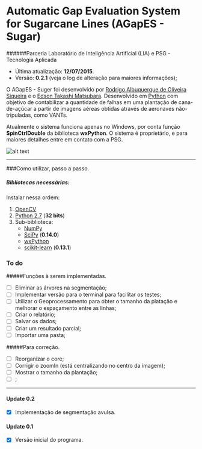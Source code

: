 **A**utomatic **Gap** **E**valuation **S**ystem for Sugarcane Lines (AGapES - Sugar)
==========================
######Parceria Laboratório de Inteligência Artificial (LIA) e PSG - Tecnologia Aplicada
- Última atualização: **12/07/2015**.
- Versão: **0.2.1** (veja o log de alteração para maiores informações);

O AGapES - Suger foi desenvolvido por [Rodrigo Albuquerque de Oliveira Siqueira](http://lattes.cnpq.br/6242098395565903) e o [Edson Takashi Matsubara](facom.ufms.br/~edsontm/). Desenvolvido em [Python](https://www.python.org/) com objetivo de contabilizar a quantidade de falhas em uma plantação de cana-de-açúcar a partir de imagens aéreas obtidas através de aeronaves não-tripuladas, como VANTs.

Atualmente o sistema funciona apenas no Windows, por conta função **SpinCtrlDouble** da biblioteca **wxPython**. O sistema é proprietário, e para maiores detalhes entre em contato com a PSG. 

![alt text](http://www.psgtecnologiaaplicada.com.br/Theme/Images/visao_aerea_plantacao_cana.png)

-----------------------

###Como utilizar, passo a passo.
##### Bibliotecas necessárias:
Instalar nessa ordem:

1. [OpenCV](http://sourceforge.net/projects/opencvlibrary/files/opencv-win/3.0.0/opencv-3.0.0.exe/download)
2. [Python 2.7](https://www.python.org/ftp/python/2.7.10/python-2.7.10.msi) (**32 bits**) 
3. Sub-biblioteca:
    - [NumPy](http://sourceforge.net/projects/numpy/files/NumPy/1.9.2/numpy-1.9.2-win32-superpack-python2.7.exe/download)
    - [SciPy](http://sourceforge.net/projects/scipy/files/scipy/0.14.0/scipy-0.14.0-win32-superpack-python2.7.exe/download) (**0.14.0**)
    - [wxPython](http://sourceforge.net/projects/wxpython/files/wxPython/3.0.2.0/wxPython3.0-win32-3.0.2.0-py27.exe/download)
    - [scikit-learn](http://sourceforge.net/projects/scikit-learn/files/scikit-learn-0.13.1.win32-py2.7.exe/download) (**0.13.1**)





### To do
#####Funções à serem implementadas.
- [ ] Eliminar as árvores na segmentação;
- [ ] Implementar versão para o terminal para facilitar os testes;
- [ ] Utilizar o Geoprocessamento para obter o tamanho da platação e melhorar o espaçamento entre as linhas;
- [ ] Criar o relatório;
- [ ] Salvar os dados;
- [ ] Criar um resultado parcial;
- [ ] Importar uma pasta;

#####Para correção.
- [ ] Reorganizar o core;
- [ ] Corrigir o zoomIn (está centralizando no centro da imagem);
- [ ] Mostrar o tamanho da plantação;
- [ ] ;

-----------------------
#### Update 0.2
- [X] Implementação de segmentação avulsa.

#### Update 0.1
- [X] Versão inicial do programa.